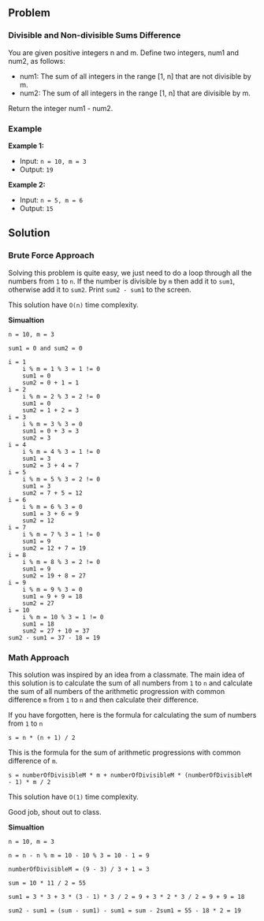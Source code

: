 ## Problem

### Divisible and Non-divisible Sums Difference

You are given positive integers n and m. Define two integers, num1 and num2, as follows:

- num1: The sum of all integers in the range [1, n] that are not divisible by m.
- num2: The sum of all integers in the range [1, n] that are divisible by m.

Return the integer num1 - num2.

### Example

**Example 1:**
- Input: `n = 10, m = 3`
- Output: `19`

**Example 2:**
- Input: `n = 5, m = 6`
- Output: `15`

## Solution
### Brute Force Approach

Solving this problem is quite easy, we just need to do a loop through all the numbers from `1` to `n`. If the number is divisible by `m` then add it to `sum1`, otherwise add it to `sum2`. Print `sum2 - sum1` to the screen.

This solution have `O(n)` time complexity.

**Simualtion**

`n = 10, m = 3`

`sum1 = 0 and sum2 = 0`

    i = 1
        i % m = 1 % 3 = 1 != 0
        sum1 = 0
        sum2 = 0 + 1 = 1
    i = 2
        i % m = 2 % 3 = 2 != 0
        sum1 = 0
        sum2 = 1 + 2 = 3
    i = 3
        i % m = 3 % 3 = 0 
        sum1 = 0 + 3 = 3
        sum2 = 3
    i = 4
        i % m = 4 % 3 = 1 != 0
        sum1 = 3
        sum2 = 3 + 4 = 7
    i = 5
        i % m = 5 % 3 = 2 != 0
        sum1 = 3
        sum2 = 7 + 5 = 12
    i = 6
        i % m = 6 % 3 = 0
        sum1 = 3 + 6 = 9
        sum2 = 12
    i = 7
        i % m = 7 % 3 = 1 != 0
        sum1 = 9
        sum2 = 12 + 7 = 19
    i = 8
        i % m = 8 % 3 = 2 != 0
        sum1 = 9
        sum2 = 19 + 8 = 27
    i = 9
        i % m = 9 % 3 = 0
        sum1 = 9 + 9 = 18
        sum2 = 27
    i = 10
        i % m = 10 % 3 = 1 != 0
        sum1 = 18
        sum2 = 27 + 10 = 37
    sum2 - sum1 = 37 - 18 = 19

### Math Approach
This solution was inspired by an idea from a classmate. The main idea of this solution is to calculate the sum of all numbers from `1` to `n` and calculate the sum of all numbers of the arithmetic progression with common difference `m` from `1` to `n` and then calculate their difference.

If you have forgotten, here is the formula for calculating the sum of numbers from `1` to `n`

    s = n * (n + 1) / 2

This is the formula for the sum of arithmetic progressions with common difference of `m`.

    s = numberOfDivisibleM * m + numberOfDivisibleM * (numberOfDivisibleM - 1) * m / 2

This solution have `O(1)` time complexity.

Good job, shout out to class.

**Simualtion**

`n = 10, m = 3`

`n = n - n % m = 10 - 10 % 3 = 10 - 1 = 9`

`numberOfDivisibleM = (9 - 3) / 3 + 1 = 3`

`sum = 10 * 11 / 2 = 55`

`sum1 = 3 * 3 + 3 * (3 - 1) * 3 / 2 = 9 + 3 * 2 * 3 / 2 = 9 + 9 = 18`

`sum2 - sum1 = (sum - sum1) - sum1 = sum - 2sum1 = 55 - 18 * 2 = 19` 
    